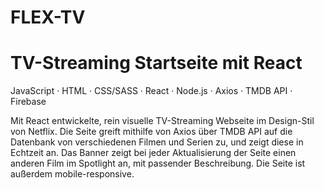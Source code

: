 # FLEX-TV

# TV-Streaming Startseite mit React

JavaScript · HTML · CSS/SASS · React · Node.js · Axios · TMDB API · Firebase

Mit React entwickelte, rein visuelle TV-Streaming Webseite im Design-Stil von Netflix.
Die Seite greift mithilfe von Axios über TMDB API auf die Datenbank von verschiedenen Filmen und
Serien zu, und zeigt diese in Echtzeit an. Das Banner zeigt bei jeder Aktualisierung der 
Seite einen anderen Film im Spotlight an, mit passender Beschreibung.
Die Seite ist außerdem mobile-responsive.
